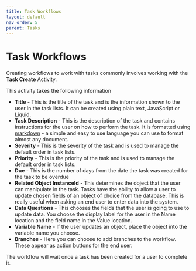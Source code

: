 ```yaml
---
title: Task Workflows
layout: default
nav_order: 5
parent: Tasks
---
```


# Task Workflows

Creating workflows to work with tasks commonly involves working with the **Task Create** Activity.

This activity takes the following information

- **Title** - This is the title of the task and is the information shown to the user in the task lists. It can be created using plain text, JavaScript or Liquid.
- **Task Description** - This is the description of the task and contains instructions for the user on how to perform the task. It is formatted using [markdown](../23_reference/04-markdown/README.md) - a simple and easy to use language you can use to format almost any document.
- **Severity** - This is the severity of the task and is used to manage the default order in task lists.
- **Priority** - This is the priority of the task and is used to manage the default order in task lists.
- **Due** - This is the number of days from the date the task was created for the task to be overdue
- **Related Object InstanceId** - This determines the object that the user can manipulate in the task. Tasks have the ability to allow a user to update chosen fields of an object of choice from the database. This is really useful when asking an end user to enter data into the system.
- **Data Questions** - This chooses the fields that the user is going to use to update data. You choose the display label for the user in the Name location and the field name in the Value location.
- **Variable Name** - If the user updates an object, place the object into the variable name you choose.
- **Branches** - Here you can choose to add branches to the workflow. These appear as action buttons for the end user.

The workflow will wait once a task has been created for a user to complete it.
